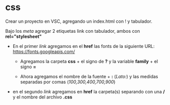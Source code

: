 # css

Crear un proyecto en VSC, agregando un index.html con ! y tabulador.

Bajo los _meta_ agregar 2 etiquetas link con tabulador, ambos con __rel="stylesheet"__

* En el primer _link_ agregamos en el __href__ las fonts de la siguiente URL: https://fonts.googleapis.com/

  * Agregamos la carpeta __css__ + el signo de __?__ y la variable __family__ + el signo __=__

  * Ahora agregamos el nombre de la fuente + __:__ (_Lato:_) y las medidas separadas por comas (_100,300,400,700,900_)

* en el segundo _link_ agregamos en __href__ la carpeta(s) separando con una __/__ y el nombre del archivo __.css__


